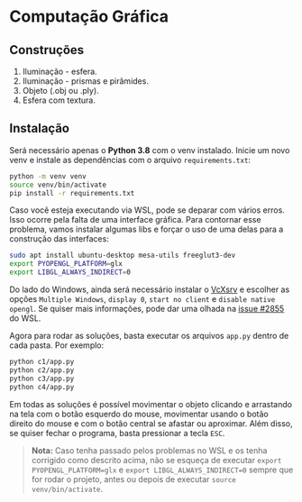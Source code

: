 # Computação Gráfica

## Construções

1. Iluminação - esfera.
2. Iluminação - prismas e pirâmides.
3. Objeto (.obj ou .ply).
4. Esfera com textura.

## Instalação

Será necessário apenas o **Python 3.8** com o venv instalado. Inicie um novo venv e instale as dependências com o arquivo `requirements.txt`:

```bash
python -m venv venv
source venv/bin/activate
pip install -r requirements.txt
```

Caso você esteja executando via WSL, pode se deparar com vários erros. Isso ocorre pela falta de uma interface gráfica. Para contornar esse problema, vamos instalar algumas libs e forçar o uso de uma delas para a construção das interfaces:

```bash
sudo apt install ubuntu-desktop mesa-utils freeglut3-dev
export PYOPENGL_PLATFORM=glx
export LIBGL_ALWAYS_INDIRECT=0
```

Do lado do Windows, ainda será necessário instalar o [VcXsrv](https://sourceforge.net/projects/vcxsrv/) e escolher as opções `Multiple Windows`, `display 0`, `start no client` e `disable native opengl`. Se quiser mais informações, pode dar uma olhada na [issue #2855](https://github.com/microsoft/WSL/issues/2855) do WSL.

Agora para rodar as soluções, basta executar os arquivos `app.py` dentro de cada pasta. Por exemplo:

```bash
python c1/app.py
python c2/app.py
python c3/app.py
python c4/app.py
```

Em todas as soluções é possível movimentar o objeto clicando e arrastando na tela com o botão esquerdo do mouse, movimentar usando o botão direito do mouse e com o botão central se afastar ou aproximar. Além disso, se quiser fechar o programa, basta pressionar a tecla `ESC`.

> **Nota:** Caso tenha passado pelos problemas no WSL e os tenha corrigido como descrito acima, não se esqueça de executar `export PYOPENGL_PLATFORM=glx` e `export LIBGL_ALWAYS_INDIRECT=0` sempre que for rodar o projeto, antes ou depois de executar `source venv/bin/activate`.